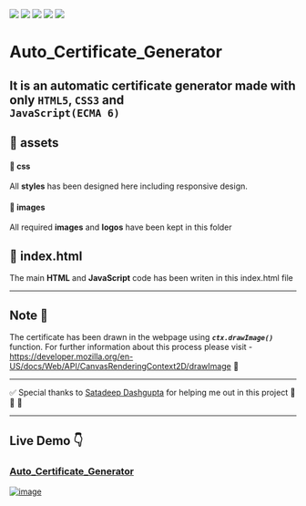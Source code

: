 ![](https://img.shields.io/badge/github-hosting-181717?colorA=181717&colorB=177871&style=for-the-badge&logo=github)
![](https://img.shields.io/badge/html5-used-bee5ed?colorA=edaa53&colorB=b52d2d&style=for-the-badge&logo=html5)
![](https://img.shields.io/badge/css3-used_in_designing-bee5ed?colorA=70a8c4&colorB=007396&style=for-the-badge&logo=css3)
![](https://img.shields.io/badge/ecma6-used-bee5ed?colorA=487d3e&colorB=b0c92e&style=for-the-badge&logo=javascript)
![](https://img.shields.io/badge/visual_studio_code-1.48.2-181717?colorA=ae36d6&style=for-the-badge&logo=visual-studio-code)
# Auto_Certificate_Generator
It is an automatic certificate generator made with only ```HTML5```, ```CSS3``` and <br>```JavaScript(ECMA 6)```
---


## :small_red_triangle: assets
#### :small_blue_diamond: css
All **styles** has been designed here including responsive design.
#### :small_blue_diamond: images
All required **images** and **logos** have been kept in this folder
## :small_red_triangle: index.html
The main **HTML** and **JavaScript** code has been writen in this index.html file


---
## Note :memo:
The certificate has been drawn in the webpage using ***```ctx.drawImage()```*** function. For further information about this process please visit - <br>
https://developer.mozilla.org/en-US/docs/Web/API/CanvasRenderingContext2D/drawImage :link:


----
:white_check_mark: Special thanks to [Satadeep Dashgupta](https://github.com/satadeep3927) for helping me out in this project :pray: :pray: :pray:

----
## Live Demo :point_down:
### [Auto_Certificate_Generator](https://aritraroy24.github.io/Auto_Certificate_Generator/)
[![image](https://www.linkpicture.com/q/2020-12-11-23-37-59.gif)](https://www.linkpicture.com/view.php?img=LPic5fd3b8d892fc8869057039)
